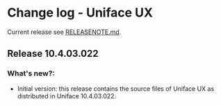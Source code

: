 # Change log - Uniface UX

Current release see [RELEASENOTE.md](RELEASENOTE.md).



## Release 10.4.03.022
  
### What's new?:
 - Initial version: this release contains the source files of Uniface UX as distributed in Uniface 10.4.03.022.
 


